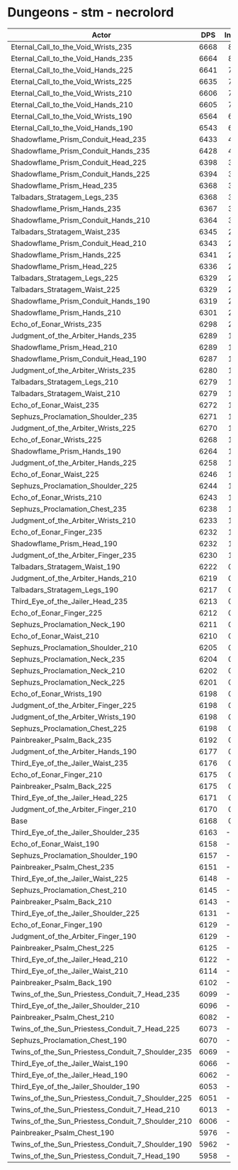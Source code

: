 # Dungeons - stm - necrolord
| Actor | DPS | Increase |
|---|:---:|:---:|
|Eternal_Call_to_the_Void_Wrists_235|6668|8.10%|
|Eternal_Call_to_the_Void_Hands_235|6664|8.03%|
|Eternal_Call_to_the_Void_Hands_225|6641|7.66%|
|Eternal_Call_to_the_Void_Wrists_225|6635|7.56%|
|Eternal_Call_to_the_Void_Wrists_210|6606|7.09%|
|Eternal_Call_to_the_Void_Hands_210|6605|7.08%|
|Eternal_Call_to_the_Void_Wrists_190|6564|6.41%|
|Eternal_Call_to_the_Void_Hands_190|6543|6.07%|
|Shadowflame_Prism_Conduit_Head_235|6433|4.29%|
|Shadowflame_Prism_Conduit_Hands_235|6428|4.21%|
|Shadowflame_Prism_Conduit_Head_225|6398|3.72%|
|Shadowflame_Prism_Conduit_Hands_225|6394|3.66%|
|Shadowflame_Prism_Head_235|6368|3.23%|
|Talbadars_Stratagem_Legs_235|6368|3.23%|
|Shadowflame_Prism_Hands_235|6367|3.22%|
|Shadowflame_Prism_Conduit_Hands_210|6364|3.17%|
|Talbadars_Stratagem_Waist_235|6345|2.86%|
|Shadowflame_Prism_Conduit_Head_210|6343|2.83%|
|Shadowflame_Prism_Hands_225|6341|2.80%|
|Shadowflame_Prism_Head_225|6336|2.72%|
|Talbadars_Stratagem_Legs_225|6329|2.60%|
|Talbadars_Stratagem_Waist_225|6329|2.60%|
|Shadowflame_Prism_Conduit_Hands_190|6319|2.44%|
|Shadowflame_Prism_Hands_210|6301|2.15%|
|Echo_of_Eonar_Wrists_235|6298|2.10%|
|Judgment_of_the_Arbiter_Hands_235|6289|1.95%|
|Shadowflame_Prism_Head_210|6289|1.95%|
|Shadowflame_Prism_Conduit_Head_190|6287|1.92%|
|Judgment_of_the_Arbiter_Wrists_235|6280|1.81%|
|Talbadars_Stratagem_Legs_210|6279|1.79%|
|Talbadars_Stratagem_Waist_210|6279|1.79%|
|Echo_of_Eonar_Waist_235|6272|1.68%|
|Sephuzs_Proclamation_Shoulder_235|6271|1.66%|
|Judgment_of_the_Arbiter_Wrists_225|6270|1.65%|
|Echo_of_Eonar_Wrists_225|6268|1.61%|
|Shadowflame_Prism_Hands_190|6264|1.55%|
|Judgment_of_the_Arbiter_Hands_225|6258|1.45%|
|Echo_of_Eonar_Waist_225|6246|1.26%|
|Sephuzs_Proclamation_Shoulder_225|6244|1.22%|
|Echo_of_Eonar_Wrists_210|6243|1.21%|
|Sephuzs_Proclamation_Chest_235|6238|1.13%|
|Judgment_of_the_Arbiter_Wrists_210|6233|1.05%|
|Echo_of_Eonar_Finger_235|6232|1.03%|
|Shadowflame_Prism_Head_190|6232|1.03%|
|Judgment_of_the_Arbiter_Finger_235|6230|1.00%|
|Talbadars_Stratagem_Waist_190|6222|0.87%|
|Judgment_of_the_Arbiter_Hands_210|6219|0.82%|
|Talbadars_Stratagem_Legs_190|6217|0.79%|
|Third_Eye_of_the_Jailer_Head_235|6213|0.72%|
|Echo_of_Eonar_Finger_225|6212|0.71%|
|Sephuzs_Proclamation_Neck_190|6211|0.69%|
|Echo_of_Eonar_Waist_210|6210|0.67%|
|Sephuzs_Proclamation_Shoulder_210|6205|0.59%|
|Sephuzs_Proclamation_Neck_235|6204|0.58%|
|Sephuzs_Proclamation_Neck_210|6202|0.54%|
|Sephuzs_Proclamation_Neck_225|6201|0.53%|
|Echo_of_Eonar_Wrists_190|6198|0.48%|
|Judgment_of_the_Arbiter_Finger_225|6198|0.48%|
|Judgment_of_the_Arbiter_Wrists_190|6198|0.48%|
|Sephuzs_Proclamation_Chest_225|6198|0.48%|
|Painbreaker_Psalm_Back_235|6192|0.38%|
|Judgment_of_the_Arbiter_Hands_190|6177|0.14%|
|Third_Eye_of_the_Jailer_Waist_235|6176|0.12%|
|Echo_of_Eonar_Finger_210|6175|0.11%|
|Painbreaker_Psalm_Back_225|6175|0.11%|
|Third_Eye_of_the_Jailer_Head_225|6171|0.04%|
|Judgment_of_the_Arbiter_Finger_210|6170|0.02%|
|Base|6168|0.00%|
|Third_Eye_of_the_Jailer_Shoulder_235|6163|-0.09%|
|Echo_of_Eonar_Waist_190|6158|-0.17%|
|Sephuzs_Proclamation_Shoulder_190|6157|-0.19%|
|Painbreaker_Psalm_Chest_235|6151|-0.28%|
|Third_Eye_of_the_Jailer_Waist_225|6148|-0.33%|
|Sephuzs_Proclamation_Chest_210|6145|-0.38%|
|Painbreaker_Psalm_Back_210|6143|-0.41%|
|Third_Eye_of_the_Jailer_Shoulder_225|6131|-0.61%|
|Echo_of_Eonar_Finger_190|6129|-0.64%|
|Judgment_of_the_Arbiter_Finger_190|6129|-0.64%|
|Painbreaker_Psalm_Chest_225|6125|-0.71%|
|Third_Eye_of_the_Jailer_Head_210|6122|-0.75%|
|Third_Eye_of_the_Jailer_Waist_210|6114|-0.88%|
|Painbreaker_Psalm_Back_190|6102|-1.08%|
|Twins_of_the_Sun_Priestess_Conduit_7_Head_235|6099|-1.13%|
|Third_Eye_of_the_Jailer_Shoulder_210|6096|-1.18%|
|Painbreaker_Psalm_Chest_210|6082|-1.40%|
|Twins_of_the_Sun_Priestess_Conduit_7_Head_225|6073|-1.55%|
|Sephuzs_Proclamation_Chest_190|6070|-1.60%|
|Twins_of_the_Sun_Priestess_Conduit_7_Shoulder_235|6069|-1.61%|
|Third_Eye_of_the_Jailer_Waist_190|6066|-1.66%|
|Third_Eye_of_the_Jailer_Head_190|6062|-1.73%|
|Third_Eye_of_the_Jailer_Shoulder_190|6053|-1.87%|
|Twins_of_the_Sun_Priestess_Conduit_7_Shoulder_225|6051|-1.90%|
|Twins_of_the_Sun_Priestess_Conduit_7_Head_210|6013|-2.52%|
|Twins_of_the_Sun_Priestess_Conduit_7_Shoulder_210|6006|-2.63%|
|Painbreaker_Psalm_Chest_190|5976|-3.12%|
|Twins_of_the_Sun_Priestess_Conduit_7_Shoulder_190|5962|-3.35%|
|Twins_of_the_Sun_Priestess_Conduit_7_Head_190|5958|-3.41%|
